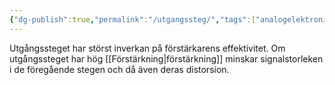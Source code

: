 ```yaml
---
{"dg-publish":true,"permalink":"/utgangssteg/","tags":["analogelektronik"]}
---
```


Utgångssteget har störst inverkan på förstärkarens effektivitet. Om utgångssteget har hög [[Förstärkning\|förstärkning]] minskar signalstorleken i de föregående stegen och då även deras distorsion.
